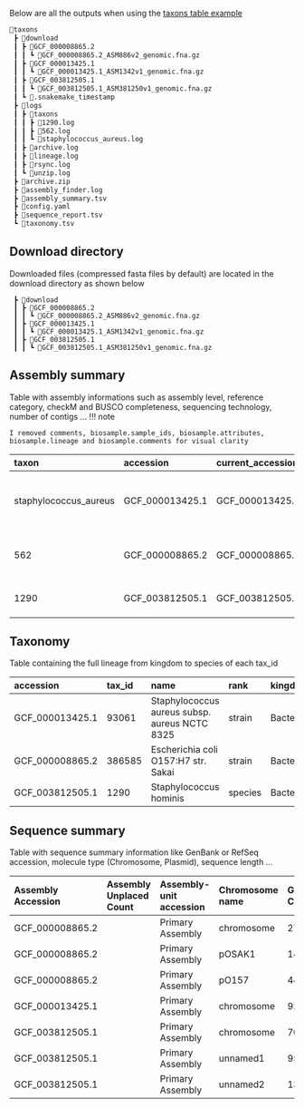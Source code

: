 Below are all the outputs when using the [taxons table example](./inputs.md/#tables)
``` sh
📂taxons
 ┣ 📂download
 ┃ ┣ 📂GCF_000008865.2
 ┃ ┃ ┗ 📜GCF_000008865.2_ASM886v2_genomic.fna.gz
 ┃ ┣ 📂GCF_000013425.1
 ┃ ┃ ┗ 📜GCF_000013425.1_ASM1342v1_genomic.fna.gz
 ┃ ┣ 📂GCF_003812505.1
 ┃ ┃ ┗ 📜GCF_003812505.1_ASM381250v1_genomic.fna.gz
 ┃ ┗ 📜.snakemake_timestamp
 ┣ 📂logs
 ┃ ┣ 📂taxons
 ┃ ┃ ┣ 📜1290.log
 ┃ ┃ ┣ 📜562.log
 ┃ ┃ ┗ 📜staphylococcus_aureus.log
 ┃ ┣ 📜archive.log
 ┃ ┣ 📜lineage.log
 ┃ ┣ 📜rsync.log
 ┃ ┗ 📜unzip.log
 ┣ 📜archive.zip
 ┣ 📜assembly_finder.log
 ┣ 📜assembly_summary.tsv
 ┣ 📜config.yaml
 ┣ 📜sequence_report.tsv
 ┗ 📜taxonomy.tsv
```
## Download directory
Downloaded files (compressed fasta files by default) are located in the download directory as shown below
```
 ┣ 📂download
 ┃ ┣ 📂GCF_000008865.2
 ┃ ┃ ┗ 📜GCF_000008865.2_ASM886v2_genomic.fna.gz
 ┃ ┣ 📂GCF_000013425.1
 ┃ ┃ ┗ 📜GCF_000013425.1_ASM1342v1_genomic.fna.gz
 ┃ ┣ 📂GCF_003812505.1
 ┃ ┃ ┗ 📜GCF_003812505.1_ASM381250v1_genomic.fna.gz
```
## Assembly summary
Table with assembly informations such as assembly level, reference category, checkM and BUSCO completeness, sequencing technology, number of contigs ...
!!! note

    I removed comments, biosample.sample_ids, biosample.attributes, biosample.lineage and biosample.comments for visual clarity


| taxon                 | accession       | current_accession | paired_accession | source_database        | annotation_info.method                          | annotation_info.name                | annotation_info.pipeline                           | annotation_info.provider | annotation_info.release_date | annotation_info.software_version | annotation_info.stats.gene_counts.non_coding | annotation_info.stats.gene_counts.protein_coding | annotation_info.stats.gene_counts.pseudogene | annotation_info.stats.gene_counts.total | assembly_level  | assembly_method            | assembly_name | assembly_status | assembly_type | bioproject_accession | biosample.accession | biosample.bioprojects          | biosample.description.organism_name           | biosample.description.tax_id | biosample.description.title                                                                  | biosample.last_updated  | biosample.models   | biosample.owner.contacts | biosample.owner.name            | biosample.package | biosample.publication_date | biosample.status.status | biosample.status.when   | biosample.submission_date | paired_assembly.accession | paired_assembly.annotation_name                                       | paired_assembly.status | refseq_category       | release_date | sequencing_tech  | submitter                                     | contig_l50 | contig_n50 | gc_count | gc_percent | genome_coverage | number_of_component_sequences | number_of_contigs | number_of_scaffolds | scaffold_l50 | scaffold_n50 | total_number_of_chromosomes | total_sequence_length | total_ungapped_length | average_nucleotide_identity.best_ani_match.ani | average_nucleotide_identity.best_ani_match.assembly | average_nucleotide_identity.best_ani_match.assembly_coverage | average_nucleotide_identity.best_ani_match.category | average_nucleotide_identity.best_ani_match.organism_name | average_nucleotide_identity.best_ani_match.type_assembly_coverage | average_nucleotide_identity.category | average_nucleotide_identity.comment | average_nucleotide_identity.match_status | average_nucleotide_identity.submitted_ani_match.ani | average_nucleotide_identity.submitted_ani_match.assembly | average_nucleotide_identity.submitted_ani_match.assembly_coverage | average_nucleotide_identity.submitted_ani_match.category | average_nucleotide_identity.submitted_ani_match.organism_name | average_nucleotide_identity.submitted_ani_match.type_assembly_coverage | average_nucleotide_identity.submitted_organism | average_nucleotide_identity.submitted_species | average_nucleotide_identity.taxonomy_check_status | checkm_info.checkm_marker_set | checkm_info.checkm_marker_set_rank | checkm_info.checkm_species_tax_id | checkm_info.checkm_version | checkm_info.completeness | checkm_info.completeness_percentile | checkm_info.contamination | infraspecific_names.strain | organism_name                                 | tax_id | path                                                                                                                  |
| :-------------------- | :-------------- | :---------------- | :--------------- | :--------------------- | :---------------------------------------------- | :---------------------------------- | :------------------------------------------------- | :----------------------- | :--------------------------- | :------------------------------- | :------------------------------------------- | :----------------------------------------------- | :------------------------------------------- | :-------------------------------------- | :-------------- | :------------------------- | :------------ | :-------------- | :------------ | :------------------- | :------------------ | :----------------------------- | :-------------------------------------------- | :--------------------------- | :------------------------------------------------------------------------------------------- | :---------------------- | :----------------- | :----------------------- | :------------------------------ | :---------------- | :------------------------- | :---------------------- | :---------------------- | :------------------------ | :------------------------ | :-------------------------------------------------------------------- | :--------------------- | :-------------------- | :----------- | :--------------- | :-------------------------------------------- | :--------- | :--------- | :------- | :--------- | :-------------- | :---------------------------- | :---------------- | :------------------ | :----------- | :----------- | :-------------------------- | :-------------------- | :-------------------- | :--------------------------------------------- | :-------------------------------------------------- | :----------------------------------------------------------- | :-------------------------------------------------- | :------------------------------------------------------- | :---------------------------------------------------------------- | :----------------------------------- | :---------------------------------- | :--------------------------------------- | :-------------------------------------------------- | :------------------------------------------------------- | :---------------------------------------------------------------- | :------------------------------------------------------- | :------------------------------------------------------------ | :--------------------------------------------------------------------- | :--------------------------------------------- | :-------------------------------------------- | :------------------------------------------------ | :---------------------------- | :--------------------------------- | :-------------------------------- | :------------------------- | :----------------------- | :---------------------------------- | :------------------------ | :------------------------- | :-------------------------------------------- | :----- | :-------------------------------------------------------------------------------------------------------------------- |
| staphylococcus_aureus | GCF_000013425.1 | GCF_000013425.1   | GCA_000013425.1  | SOURCE_DATABASE_REFSEQ | na                                              | Annotation submitted by NCBI RefSeq | na                                                 | NCBI RefSeq              | 2016-08-03                   | na                               | 75                                           | 2767                                             | 30                                           | 2872                                    | Complete Genome | na                         | ASM1342v1     | current         | haploid       | PRJNA237             | SAMN02604235        | [{'accession': 'PRJNA237'}]    | Staphylococcus aureus subsp. aureus NCTC 8325 | 93061                        | Sample from Staphylococcus aureus subsp. aureus NCTC 8325                                    | 2015-05-18T13:21:01.110 | ['Generic']        | na                       | NCBI                            | Generic.1.0       | 2014-01-30T15:13:19.920    | live                    | 2014-01-30T15:13:19.920 | 2014-01-30T15:13:19.920   | GCA_000013425.1           | Annotation submitted by University of Oklahoma Health Sciences Center | current                | reference genome      | 2006-02-13   | na               | University of Oklahoma Health Sciences Center | 1          | 2821361    | 927332   | 33         | na              | 1                             | 1                 | 1                   | 1            | 2821361      | 1                           | 2821361               | 2821361               | 99.94                                          | GCA_006094915.1                                     | 96.32                                                        | type                                                | Staphylococcus aureus                                    | 97.66                                                             | category_na                          | na                                  | species_match                            | 99.94                                               | GCA_006094915.1                                          | 96.32                                                             | type                                                     | Staphylococcus aureus                                         | 97.66                                                                  | Staphylococcus aureus subsp. aureus NCTC 8325  | Staphylococcus aureus                         | OK                                                | Staphylococcus aureus         | species                            | 1280                              | v1.2.2                     | 97.59                    | 19.683367                           | 0.39                      | NCTC 8325                  | Staphylococcus aureus subsp. aureus NCTC 8325 | 93061  | /path/to/genome/GCF_000013425.1/GCF_000013425.1_ASM1342v1_genomic.fna.gz   |
| 562                   | GCF_000008865.2 | GCF_000008865.2   | GCA_000008865.2  | SOURCE_DATABASE_REFSEQ | na                                              | Annotation submitted by NCBI RefSeq | na                                                 | NCBI RefSeq              | 2021-02-12                   | na                               | 126                                          | 5155                                             | 136                                          | 5417                                    | Complete Genome | na                         | ASM886v2      | current         | haploid       | PRJNA226             | SAMN01911278        | [{'accession': 'PRJNA226'}]    | Escherichia coli O157:H7 str. Sakai           | 386585                       | Bacterial, clinical or host-associated sample for Escherichia coli O157:H7 str. SAKAI (EHEC) | 2019-05-23T15:25:40.989 | ['Pathogen.ba-cl'] | [{}]                     | ATCC                            | Pathogen.cl.1.0   | 2013-02-05T00:00:00.000    | live                    | 2014-11-20T09:44:57     | 2013-02-05T09:09:06.203   | GCA_000008865.2           | Annotation submitted by GIRC                                          | current                | reference genome      | 2018-06-08   | na               | GIRC                                          | 1          | 5498578    | 2824389  | 50.5       | na              | 3                             | 3                 | 3                   | 1            | 5498578      | 3                           | 5594605               | 5594605               | 99.97                                          | GCA_001281725.1                                     | 94.32                                                        | claderef                                            | Escherichia coli                                         | 99.57                                                             | category_na                          | na                                  | species_match                            | 99.97                                               | GCA_001281725.1                                          | 94.32                                                             | claderef                                                 | Escherichia coli                                              | 99.57                                                                  | Escherichia coli O157:H7 str. Sakai            | Escherichia coli                              | OK                                                | Escherichia coli              | species                            | 562                               | v1.2.2                     | 99.51                    | 92.85564                            | 0.15                      | Sakai substr. RIMD 0509952 | Escherichia coli O157:H7 str. Sakai           | 386585 | /path/to/genome/GCF_000008865.2/GCF_000008865.2_ASM886v2_genomic.fna.gz    |
| 1290                  | GCF_003812505.1 | GCF_003812505.1   | GCA_003812505.1  | SOURCE_DATABASE_REFSEQ | Best-placed reference protein set; GeneMarkS-2+ | GCF_003812505.1-RS_2024_03_28       | NCBI Prokaryotic Genome Annotation Pipeline (PGAP) | NCBI RefSeq              | 2024-03-28                   | 6.7                              | 85                                           | 2142                                             | 35                                           | 2262                                    | Complete Genome | SMRT v. 2.3.0, HGAP v. 3.0 | ASM381250v1   | current         | haploid       | PRJNA231221          | SAMN10163251        | [{'accession': 'PRJNA231221'}] | Staphylococcus hominis                        | 1290                         | Pathogen: clinical or host-associated sample from Staphylococcus hominis                     | 2019-05-14T13:08:20.304 | ['Pathogen.cl']    | [{}]                     | US Food and Drug Administration | Pathogen.cl.1.0   | 2018-10-02T00:00:00.000    | live                    | 2018-10-02T12:23:11.101 | 2018-10-02T12:23:11.100   | GCA_003812505.1           | NCBI Prokaryotic Genome Annotation Pipeline (PGAP)                    | current                | representative genome | 2018-11-21   | PacBio; Illumina | US Food and Drug Administration               | 1          | 2220494    | 713682   | 31.5       | 19.6x           | 3                             | 3                 | 3                   | 1            | 2220494      | 3                           | 2257431               | 2257431               | 99.99                                          | GCA_900458635.1                                     | 98.99                                                        | type                                                | Staphylococcus hominis                                   | 99.01                                                             | category_na                          | na                                  | species_match                            | 99.99                                               | GCA_900458635.1                                          | 98.99                                                             | type                                                     | Staphylococcus hominis                                        | 99.01                                                                  | Staphylococcus hominis                         | Staphylococcus hominis                        | OK                                                | Staphylococcus hominis        | species                            | 1290                              | v1.2.2                     | 90.97                    | 47.945206                           | 2.63                      | FDAARGOS_575               | Staphylococcus hominis                        | 1290   | /path/to/genome/GCF_003812505.1/GCF_003812505.1_ASM381250v1_genomic.fna.gz |

## Taxonomy

Table containing the full lineage from kingdom to species of each tax_id


| accession       | tax_id | name                                          | rank    | kingdom  | phylum         | class               | order            | family             | genus          | species                |
| :-------------- | :----- | :-------------------------------------------- | :------ | :------- | :------------- | :------------------ | :--------------- | :----------------- | :------------- | :--------------------- |
| GCF_000013425.1 | 93061  | Staphylococcus aureus subsp. aureus NCTC 8325 | strain  | Bacteria | Bacillota      | Bacilli             | Bacillales       | Staphylococcaceae  | Staphylococcus | Staphylococcus aureus  |
| GCF_000008865.2 | 386585 | Escherichia coli O157:H7 str. Sakai           | strain  | Bacteria | Pseudomonadota | Gammaproteobacteria | Enterobacterales | Enterobacteriaceae | Escherichia    | Escherichia coli       |
| GCF_003812505.1 | 1290   | Staphylococcus hominis                        | species | Bacteria | Bacillota      | Bacilli             | Bacillales       | Staphylococcaceae  | Staphylococcus | Staphylococcus hominis |


## Sequence summary

Table with sequence summary information like GenBank or RefSeq accession, molecule type (Chromosome, Plasmid), sequence length ...

| Assembly Accession | Assembly Unplaced Count | Assembly-unit accession | Chromosome name | GC Count | GC Percent | GenBank seq accession | Molecule type | Ordering | RefSeq seq accession | Role               | Seq length | UCSC style name | Unlocalized Count |
| :----------------- | :---------------------- | :---------------------- | :-------------- | :------- | :--------- | :-------------------- | :------------ | :------- | :------------------- | :----------------- | :--------- | :-------------- | :---------------- |
| GCF_000008865.2    |                         | Primary Assembly        | chromosome      | 2778819  |            | BA000007.3            | Chromosome    |          | NC_002695.2          | assembled-molecule | 5498578    |                 |                   |
| GCF_000008865.2    |                         | Primary Assembly        | pOSAK1          | 1435     |            | AB011548.2            | Plasmid       |          | NC_002127.1          | assembled-molecule | 3306       |                 |                   |
| GCF_000008865.2    |                         | Primary Assembly        | pO157           | 44135    |            | AB011549.2            | Plasmid       |          | NC_002128.1          | assembled-molecule | 92721      |                 |                   |
| GCF_000013425.1    |                         | Primary Assembly        | chromosome      | 927332   |            | CP000253.1            | Chromosome    |          | NC_007795.1          | assembled-molecule | 2821361    |                 |                   |
| GCF_003812505.1    |                         | Primary Assembly        | chromosome      | 702792   |            | CP033732.1            | Chromosome    |          | NZ_CP033732.1        | assembled-molecule | 2220494    |                 |                   |
| GCF_003812505.1    |                         | Primary Assembly        | unnamed1        | 9555     |            | CP033731.1            | Plasmid       |          | NZ_CP033731.1        | assembled-molecule | 32498      |                 |                   |
| GCF_003812505.1    |                         | Primary Assembly        | unnamed2        | 1335     |            | CP033733.1            | Plasmid       |          | NZ_CP033733.1        | assembled-molecule | 4439       |                 |                   |
       